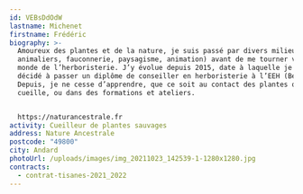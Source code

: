 ```yaml
---
id: VEBsDdOdW
lastname: Michenet
firstname: Frédéric
biography: >-
  Amoureux des plantes et de la nature, je suis passé par divers milieux (parcs
  animaliers, fauconnerie, paysagisme, animation) avant de me tourner vers le
  monde de l’herboristerie. J’y évolue depuis 2015, date à laquelle je me suis
  décidé à passer un diplôme de conseiller en herboristerie à l’EEH (Belgique).
  Depuis, je ne cesse d’apprendre, que ce soit au contact des plantes que je
  cueille, ou dans des formations et ateliers.


  https://naturancestrale.fr
activity: Cueilleur de plantes sauvages
address: Nature Ancestrale
postcode: "49800"
city: Andard
photoUrl: /uploads/images/img_20211023_142539-1-1280x1280.jpg
contracts:
  - contrat-tisanes-2021_2022
---
```

